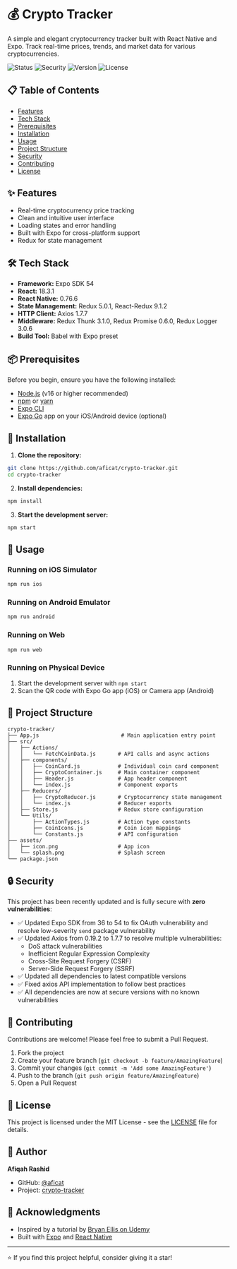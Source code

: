 # 💰 Crypto Tracker

A simple and elegant cryptocurrency tracker built with React Native and Expo. Track real-time prices, trends, and market data for various cryptocurrencies.

![Status](https://img.shields.io/badge/status-secure-brightgreen)
![Security](https://img.shields.io/badge/vulnerabilities-0-success)
![Version](https://img.shields.io/badge/version-1.0.0-blue)
![License](https://img.shields.io/badge/license-MIT-green)

## 📋 Table of Contents

- [Features](#-features)
- [Tech Stack](#-tech-stack)
- [Prerequisites](#-prerequisites)
- [Installation](#-installation)
- [Usage](#-usage)
- [Project Structure](#-project-structure)
- [Security](#-security)
- [Contributing](#-contributing)
- [License](#-license)

## ✨ Features

- Real-time cryptocurrency price tracking
- Clean and intuitive user interface
- Loading states and error handling
- Built with Expo for cross-platform support
- Redux for state management

## 🛠 Tech Stack

- **Framework:** Expo SDK 54
- **React:** 18.3.1
- **React Native:** 0.76.6
- **State Management:** Redux 5.0.1, React-Redux 9.1.2
- **HTTP Client:** Axios 1.7.7
- **Middleware:** Redux Thunk 3.1.0, Redux Promise 0.6.0, Redux Logger 3.0.6
- **Build Tool:** Babel with Expo preset

## 📦 Prerequisites

Before you begin, ensure you have the following installed:

- [Node.js](https://nodejs.org/) (v16 or higher recommended)
- [npm](https://www.npmjs.com/) or [yarn](https://yarnpkg.com/)
- [Expo CLI](https://docs.expo.dev/get-started/installation/)
- [Expo Go](https://expo.dev/client) app on your iOS/Android device (optional)

## 🚀 Installation

1. **Clone the repository:**

```bash
git clone https://github.com/aficat/crypto-tracker.git
cd crypto-tracker
```

2. **Install dependencies:**

```bash
npm install
```

3. **Start the development server:**

```bash
npm start
```

## 📱 Usage

### Running on iOS Simulator

```bash
npm run ios
```

### Running on Android Emulator

```bash
npm run android
```

### Running on Web

```bash
npm run web
```

### Running on Physical Device

1. Start the development server with `npm start`
2. Scan the QR code with Expo Go app (iOS) or Camera app (Android)

## 📁 Project Structure

```
crypto-tracker/
├── App.js                          # Main application entry point
├── src/
│   ├── Actions/
│   │   └── FetchCoinData.js       # API calls and async actions
│   ├── components/
│   │   ├── CoinCard.js            # Individual coin card component
│   │   ├── CryptoContainer.js     # Main container component
│   │   ├── Header.js              # App header component
│   │   └── index.js               # Component exports
│   ├── Reducers/
│   │   ├── CryptoReducer.js       # Cryptocurrency state management
│   │   └── index.js               # Reducer exports
│   ├── Store.js                   # Redux store configuration
│   └── Utils/
│       ├── ActionTypes.js         # Action type constants
│       ├── CoinIcons.js           # Coin icon mappings
│       └── Constants.js           # API configuration
├── assets/
│   ├── icon.png                   # App icon
│   └── splash.png                 # Splash screen
└── package.json
```

## 🔒 Security

This project has been recently updated and is fully secure with **zero vulnerabilities**:

- ✅ Updated Expo SDK from 36 to 54 to fix OAuth vulnerability and resolve low-severity `send` package vulnerability
- ✅ Updated Axios from 0.19.2 to 1.7.7 to resolve multiple vulnerabilities:
  - DoS attack vulnerabilities
  - Inefficient Regular Expression Complexity
  - Cross-Site Request Forgery (CSRF)
  - Server-Side Request Forgery (SSRF)
- ✅ Updated all dependencies to latest compatible versions
- ✅ Fixed axios API implementation to follow best practices
- ✅ All dependencies are now at secure versions with no known vulnerabilities

## 🤝 Contributing

Contributions are welcome! Please feel free to submit a Pull Request.

1. Fork the project
2. Create your feature branch (`git checkout -b feature/AmazingFeature`)
3. Commit your changes (`git commit -m 'Add some AmazingFeature'`)
4. Push to the branch (`git push origin feature/AmazingFeature`)
5. Open a Pull Request

## 📝 License

This project is licensed under the MIT License - see the [LICENSE](LICENSE) file for details.

## 👤 Author

**Afiqah Rashid**

- GitHub: [@aficat](https://github.com/aficat)
- Project: [crypto-tracker](https://github.com/aficat/crypto-tracker)

## 🙏 Acknowledgments

- Inspired by a tutorial by [Bryan Ellis on Udemy](https://www.udemy.com/share/101uXOAEMZdF5XQX4G/)
- Built with [Expo](https://expo.dev) and [React Native](https://reactnative.dev/)

---

⭐ If you find this project helpful, consider giving it a star!
